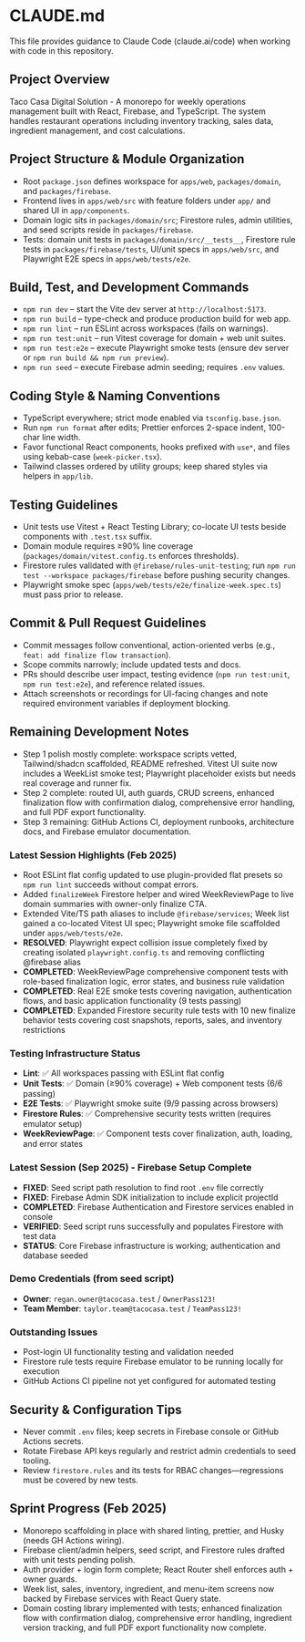 # CLAUDE.md

This file provides guidance to Claude Code (claude.ai/code) when working with code in this repository.

## Project Overview

Taco Casa Digital Solution - A monorepo for weekly operations management built with React, Firebase, and TypeScript. The system handles restaurant operations including inventory tracking, sales data, ingredient management, and cost calculations.

## Project Structure & Module Organization

- Root `package.json` defines workspace for `apps/web`, `packages/domain`, and `packages/firebase`.
- Frontend lives in `apps/web/src` with feature folders under `app/` and shared UI in `app/components`.
- Domain logic sits in `packages/domain/src`; Firestore rules, admin utilities, and seed scripts reside in `packages/firebase`.
- Tests: domain unit tests in `packages/domain/src/__tests__`, Firestore rule tests in `packages/firebase/tests`, UI/unit specs in `apps/web/src`, and Playwright E2E specs in `apps/web/tests/e2e`.

## Build, Test, and Development Commands

- `npm run dev` – start the Vite dev server at `http://localhost:5173`.
- `npm run build` – type-check and produce production build for web app.
- `npm run lint` – run ESLint across workspaces (fails on warnings).
- `npm run test:unit` – run Vitest coverage for domain + web unit suites.
- `npm run test:e2e` – execute Playwright smoke tests (ensure dev server or `npm run build && npm run preview`).
- `npm run seed` – execute Firebase admin seeding; requires `.env` values.

## Coding Style & Naming Conventions

- TypeScript everywhere; strict mode enabled via `tsconfig.base.json`.
- Run `npm run format` after edits; Prettier enforces 2-space indent, 100-char line width.
- Favor functional React components, hooks prefixed with `use*`, and files using kebab-case (`week-picker.tsx`).
- Tailwind classes ordered by utility groups; keep shared styles via helpers in `app/lib`.

## Testing Guidelines

- Unit tests use Vitest + React Testing Library; co-locate UI tests beside components with `.test.tsx` suffix.
- Domain module requires ≥90% line coverage (`packages/domain/vitest.config.ts` enforces thresholds).
- Firestore rules validated with `@firebase/rules-unit-testing`; run `npm run test --workspace packages/firebase` before pushing security changes.
- Playwright smoke spec (`apps/web/tests/e2e/finalize-week.spec.ts`) must pass prior to release.

## Commit & Pull Request Guidelines

- Commit messages follow conventional, action-oriented verbs (e.g., `feat: add finalize flow transaction`).
- Scope commits narrowly; include updated tests and docs.
- PRs should describe user impact, testing evidence (`npm run test:unit`, `npm run test:e2e`), and reference related issues.
- Attach screenshots or recordings for UI-facing changes and note required environment variables if deployment blocking.

## Remaining Development Notes

- Step 1 polish mostly complete: workspace scripts vetted, Tailwind/shadcn scaffolded, README refreshed. Vitest UI suite now includes a WeekList smoke test; Playwright placeholder exists but needs real coverage and runner fix.
- Step 2 complete: routed UI, auth guards, CRUD screens, enhanced finalization flow with confirmation dialog, comprehensive error handling, and full PDF export functionality.
- Step 3 remaining: GitHub Actions CI, deployment runbooks, architecture docs, and Firebase emulator documentation.

### Latest Session Highlights (Feb 2025)

- Root ESLint flat config updated to use plugin-provided flat presets so `npm run lint` succeeds without compat errors.
- Added `finalizeWeek` Firestore helper and wired WeekReviewPage to live domain summaries with owner-only finalize CTA.
- Extended Vite/TS path aliases to include `@firebase/services`; Week list gained a co-located Vitest UI spec; Playwright smoke file scaffolded under `apps/web/tests/e2e`.
- **RESOLVED**: Playwright expect collision issue completely fixed by creating isolated `playwright.config.ts` and removing conflicting @firebase alias
- **COMPLETED**: WeekReviewPage comprehensive component tests with role-based finalization logic, error states, and business rule validation
- **COMPLETED**: Real E2E smoke tests covering navigation, authentication flows, and basic application functionality (9 tests passing)
- **COMPLETED**: Expanded Firestore security rule tests with 10 new finalize behavior tests covering cost snapshots, reports, sales, and inventory restrictions

### Testing Infrastructure Status

- **Lint**: ✅ All workspaces passing with ESLint flat config
- **Unit Tests**: ✅ Domain (≥90% coverage) + Web component tests (6/6 passing)
- **E2E Tests**: ✅ Playwright smoke suite (9/9 passing across browsers)
- **Firestore Rules**: ✅ Comprehensive security tests written (requires emulator setup)
- **WeekReviewPage**: ✅ Component tests cover finalization, auth, loading, and error states

### Latest Session (Sep 2025) - Firebase Setup Complete

- **FIXED**: Seed script path resolution to find root `.env` file correctly
- **FIXED**: Firebase Admin SDK initialization to include explicit projectId
- **COMPLETED**: Firebase Authentication and Firestore services enabled in console
- **VERIFIED**: Seed script runs successfully and populates Firestore with test data
- **STATUS**: Core Firebase infrastructure is working; authentication and database seeded

### Demo Credentials (from seed script)

- **Owner**: `regan.owner@tacocasa.test` / `OwnerPass123!`
- **Team Member**: `taylor.team@tacocasa.test` / `TeamPass123!`

### Outstanding Issues

- Post-login UI functionality testing and validation needed
- Firestore rule tests require Firebase emulator to be running locally for execution
- GitHub Actions CI pipeline not yet configured for automated testing

## Security & Configuration Tips

- Never commit `.env` files; keep secrets in Firebase console or GitHub Actions secrets.
- Rotate Firebase API keys regularly and restrict admin credentials to seed tooling.
- Review `firestore.rules` and its tests for RBAC changes—regressions must be covered by new tests.

## Sprint Progress (Feb 2025)

- Monorepo scaffolding in place with shared linting, prettier, and Husky (needs GH Actions wiring).
- Firebase client/admin helpers, seed script, and Firestore rules drafted with unit tests pending polish.
- Auth provider + login form complete; React Router shell enforces auth + owner guards.
- Week list, sales, inventory, ingredient, and menu-item screens now backed by Firebase services with React Query state.
- Domain costing library implemented with tests; enhanced finalization flow with confirmation dialog, comprehensive error handling, ingredient version tracking, and full PDF export functionality now complete.
